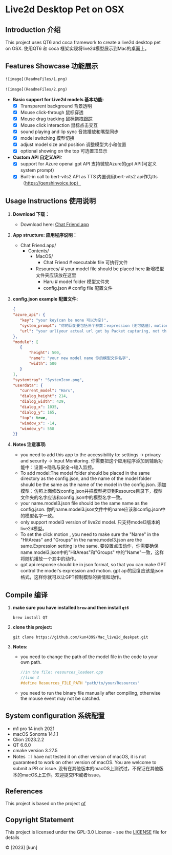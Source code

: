 # Live2d Desktop Pet on OSX

## Introduction 介绍

This project uses QT6 and coca framework to create a live2d desktop pet on OSX.
使用QT6 和 coca 框架实现将live2d模型展示到Mac的桌面上。

## Features Showcase 功能展示

    ![image](ReadmeFiles/1.png)

    ![image](ReadmeFiles/2.png)

- **Basic support for Live2d models 基本功能:**
    - [x] Transparent background 背景透明
    - [x] Mouse click-through 鼠标穿透
    - [x] Mouse drag tracking 鼠标拖拽跟踪
    - [x] Mouse click interaction 鼠标点击交互
    - [x] sound playing and lip sync 音效播放和嘴型同步
    - [x] model switching 模型切换
    - [x] adjust model size and position 调整模型大小和位置
    - [x] optional showing on the top 可选置顶显示
- **Custom API 自定义API:**
    - [x] support for Azure openai gpt API 支持微软Azure的gpt API(可定义system prompt）
    - [x] Built-in call to bert-vits2 API as TTS 内置调用bert-vits2 api作为tts（https://genshinvoice.top）

## Usage Instructions 使用说明

1. **Download 下载：**
    - Download here: [Chat Friend.app](https://github.com/kun4399/Mac_live2d_deskpet/releases/tag/v0.1.0-alpha)

2. **App structure: 应用程序说明：**
    - Chat Friend.app/
        - Contents/
            - MacOS/
                - Chat Friend # executable file 可执行文件
            - Resources/ # your model file should be placed here 新增模型文件夹应该放在这里
                - Haru # model folder 模型文件夹
                - config.json # config file 配置文件

3. **config.json example 配置文件:**
     ```json
   {
    "azure_api": {
        "key": "your key(can be none 可以为空)",
        "system_prompt": "你的回复要包括三个参数：expression（无可选值），motion（可选 Idle），message,需要json格式回复,无特殊符号,简洁回答。",
        "url": "your url(your actual url get by Packet capturing, not the azure url!! can be none) 这里填实际请求的url（需要通过抓包获取，而不是Azure 给的url）可以为空"
    },
    "module": [
        {
            "height": 500, 
            "name": "your new model name 你的模型文件名字",
            "width": 500
        }
    ],
    "systemtray": "SystemIcon.png",
    "userdata": {
        "current_model": "Haru",
        "dialog_height": 214,
        "dialog_width": 429,
        "dialog_x": 1035,
        "dialog_y": 165,
        "top": true,
        "window_x": -14,
        "window_y": 558
    }}
    ```
4. **Notes 注意事项:**
    - you need to add this app to the accessibility to: settings -> privacy and security -> Input Monitoring. 你需要把这个应用程序添加到辅助功能中：设置->隐私与安全->输入监控。
    - To add model:The model folder should be placed in the same directory as the config.json, and the name of the model
      folder should be the same as the name of the model in the config.json.
      添加模型：仿照上面修改config.json并把模型拷贝到Resource目录下，模型文件夹的名字应该和config.json中的模型名字一致。
    - your name.model3.json file should be the same name as the config.json. 你的name.model3.json文件中的name应该和config.json中的模型名字一致。
    - only support model3 version of live2d model. 只支持model3版本的live2d模型。
    - To set the click motion , you need to make sure the "Name" in the "HitAreas" and "Groups" in the name.model3.json
      are the same.Expression setting is the same. 要设置点击动作，你需要确保name.model3.json中的"HitAreas"和"Groups"
      中的"Name"一致，这样将随机播放一个其中的动作。
    - gpt api response should be in json format, so that you can make GPT control the model's expression and motion. gpt
      api的回复应该是json格式，这样你就可以让GPT控制模型的表情和动作。

## Compile 编译

1. **make sure you have installed `brew` and then install `qt6`**
    ```shell
    brew install QT
    ```
2. **clone this project:**
    ```shell
    git clone https://github.com/kun4399/Mac_live2d_deskpet.git
    ```

3. **Notes:**
   - you need to change the path of the model file in the code to your own path.
       ```c++
       //in the file: resources_loadeer.cpp
       //line 4
      #define Resources_FILE_PATH "path/to/your/Resources"
       ```
   - you need to run the binary file manually after compiling, otherwise the mouse event may not be catched.

## System configuration 系统配置

- m1 pro 14 inch 2021
- macOS Sonoma 14.1.1
- Clion 2023.2.2
- QT 6.6.0
- cmake version 3.27.5
- Notes ：I have not tested it on other version of macOS, it is not guaranteed to work on other version of macOS. You are
  welcome to submit a PR or issue. 没有在其他版本的macOS上测试过，不保证在其他版本的macOS上工作。欢迎提交PR或者issue。

## References

This project is based on the project [qf](https://github.com/Serenaito/qf)

## Copyright Statement

This project is licensed under the GPL-3.0 License - see the [LICENSE](LICENSE) file for details

© [2023] [kun]
